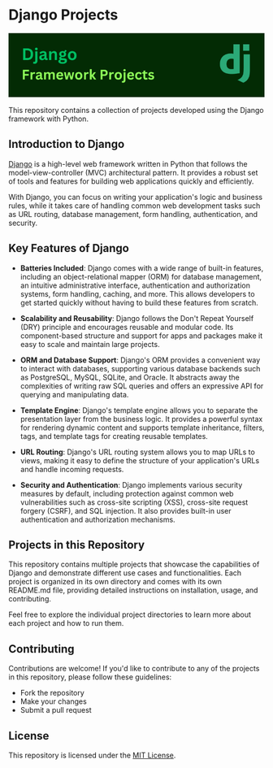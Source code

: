 # Django Projects
<img src="./images/banner.png" width=800>

This repository contains a collection of projects developed using the Django framework with Python.

## Introduction to Django

[Django](https://www.djangoproject.com/) is a high-level web framework written in Python that follows the model-view-controller (MVC) architectural pattern. It provides a robust set of tools and features for building web applications quickly and efficiently.

With Django, you can focus on writing your application's logic and business rules, while it takes care of handling common web development tasks such as URL routing, database management, form handling, authentication, and security.

## Key Features of Django

- **Batteries Included**: Django comes with a wide range of built-in features, including an object-relational mapper (ORM) for database management, an intuitive administrative interface, authentication and authorization systems, form handling, caching, and more. This allows developers to get started quickly without having to build these features from scratch.

- **Scalability and Reusability**: Django follows the Don't Repeat Yourself (DRY) principle and encourages reusable and modular code. Its component-based structure and support for apps and packages make it easy to scale and maintain large projects.

- **ORM and Database Support**: Django's ORM provides a convenient way to interact with databases, supporting various database backends such as PostgreSQL, MySQL, SQLite, and Oracle. It abstracts away the complexities of writing raw SQL queries and offers an expressive API for querying and manipulating data.

- **Template Engine**: Django's template engine allows you to separate the presentation layer from the business logic. It provides a powerful syntax for rendering dynamic content and supports template inheritance, filters, tags, and template tags for creating reusable templates.

- **URL Routing**: Django's URL routing system allows you to map URLs to views, making it easy to define the structure of your application's URLs and handle incoming requests.

- **Security and Authentication**: Django implements various security measures by default, including protection against common web vulnerabilities such as cross-site scripting (XSS), cross-site request forgery (CSRF), and SQL injection. It also provides built-in user authentication and authorization mechanisms.

## Projects in this Repository

This repository contains multiple projects that showcase the capabilities of Django and demonstrate different use cases and functionalities. Each project is organized in its own directory and comes with its own README.md file, providing detailed instructions on installation, usage, and contributing.

Feel free to explore the individual project directories to learn more about each project and how to run them.

## Contributing

Contributions are welcome! If you'd like to contribute to any of the projects in this repository, please follow these guidelines:
- Fork the repository
- Make your changes
- Submit a pull request

## License

This repository is licensed under the [MIT License](LICENSE).
